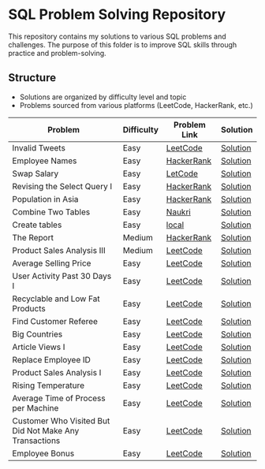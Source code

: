 # SQL Problem Solving Repository

This repository contains my solutions to various SQL problems and challenges. The purpose of this folder is to improve SQL skills through practice and problem-solving.

## Structure

- Solutions are organized by difficulty level and topic
- Problems sourced from various platforms (LeetCode, HackerRank, etc.)

| Problem                                                | Difficulty | Problem Link                                                                                     | Solution                                                                 |
| ------------------------------------------------------ | ---------- | ------------------------------------------------------------------------------------------------ | ------------------------------------------------------------------------ |
| Invalid Tweets                                         | Easy       | [LeetCode](https://leetcode.com/problems/invalid-tweets/)                                        | [Solution](./invalid-tweets.sql)                                         |
| Employee Names                                         | Easy       | [HackerRank](https://www.hackerrank.com/challenges/name-of-employees/problem)                    | [Solution](./Employee-names.sql)                                         |
| Swap Salary                                            | Easy       | [LetCode](https://leetcode.com/problems/swap-salary/)                                            | [Solution](./swap-salary.sql)                                            |
| Revising the Select Query I                            | Easy       | [HackerRank](https://www.hackerrank.com/challenges/revising-the-select-query/problem)            | [Solution](./Revising-the-Select-Query-I.sql)                            |
| Population in Asia                                     | Easy       | [HackerRank](https://www.hackerrank.com/challenges/asian-population/problem)                     | [Solution](./asian-population.sql)                                       |
| Combine Two Tables                                     | Easy       | [Naukri](https://www.naukri.com/code360/problems/combine-two-tables_2110759)                     | [Solution](./Combine-Two-Tables.sql)                                     |
| Create tables                                          | Easy       | [local](./create-tables.png)                                                                     | [Solution](./create-tables.sql)                                          |
| The Report                                             | Medium     | [HackerRank](https://www.hackerrank.com/challenges/the-report/problem)                           | [Solution](./The-Report.sql)                                             |
| Product Sales Analysis III                             | Medium     | [LeetCode](https://leetcode.com/problems/product-sales-analysis-iii)                             | [Solution](./product-sales-analysis-iii.sql)                             |
| Average Selling Price                                  | Easy       | [LeetCode](https://leetcode.com/problems/average-selling-price)                                  | [Solution](./average-selling-price.sql)                                  |
| User Activity Past 30 Days I                           | Easy       | [LeetCode](https://leetcode.com/problems/user-activity-for-the-past-30-days-i)                   | [Solution](./user-activity-for-the-past-30-days-i.sql)                   |
| Recyclable and Low Fat Products                        | Easy       | [LeetCode](https://leetcode.com/problems/recyclable-and-low-fat-products)                        | [Solution](./recyclable-and-low-fat-products.sql)                        |
| Find Customer Referee                                  | Easy       | [LeetCode](https://leetcode.com/problems/find-customer-referee)                                  | [Solution](./find-customer-referee.sql)                                  |
| Big Countries                                          | Easy       | [LeetCode](https://leetcode.com/problems/big-countries)                                          | [Solution](./big-countries.sql)                                          |
| Article Views I                                        | Easy       | [LeetCode](https://leetcode.com/problems/article-views-i)                                        | [Solution](./article-views-i.sql)                                        |
| Replace Employee ID                                    | Easy       | [LeetCode](https://leetcode.com/problems/replace-employee-id-with-the-unique-identifier)         | [Solution](./replace-employee-id-with-the-unique-identifier.sql)         |
| Product Sales Analysis I                               | Easy       | [LeetCode](https://leetcode.com/problems/product-sales-analysis-i)                               | [Solution](./product-sales-analysis-i.sql)                               |
| Rising Temperature                                     | Easy       | [LeetCode](https://leetcode.com/problems/rising-temperature)                                     | [Solution](./rising-temperature.sql)                                     |
| Average Time of Process per Machine                    | Easy       | [LeetCode](https://leetcode.com/problems/average-time-of-process-per-machine)                    | [Solution](./average-time-of-process-per-machine.sql)                    |
| Customer Who Visited But Did Not Make Any Transactions | Easy       | [LeetCode](https://leetcode.com/problems/customer-who-visited-but-did-not-make-any-transactions) | [Solution](./customer-who-visited-but-did-not-make-any-transactions.sql) |
| Employee Bonus                                         | Easy       | [LeetCode](https://leetcode.com/problems/employee-bonus)                                         | [Solution](./employee-bonus.sql)                                         |
